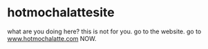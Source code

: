 # hotmochalattesite
what are you doing here? this is not for you. go to the website. go to www.hotmochalatte.com NOW.
